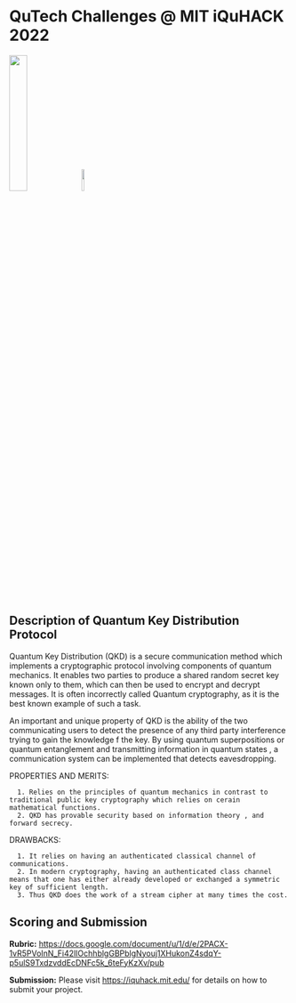 # QuTech Challenges @ MIT iQuHACK 2022

<p align="left">
  <a href="https://qutech.nl" target="_blank"><img src="https://user-images.githubusercontent.com/10100490/151484481-7cedb7da-603e-43cc-890c-979fb66aeb60.png" width="25%" style="padding-right: 0%"/></a>
  <a href="https://iquhack.mit.edu/" target="_blank"><img src="https://user-images.githubusercontent.com/10100490/151647370-d161d5b5-119c-4db9-898e-cfb1745a8310.png" width="10%" style="padding-left: 0%"/> </a>
</p>




## Description of Quantum Key Distribution Protocol

Quantum Key Distribution (QKD) is a secure communication method which implements a cryptographic protocol involving components of quantum mechanics. It enables two parties  to produce a shared random secret key known only to them, which can then be used to encrypt and decrypt messages. It is often incorrectly called Quantum cryptography, as it is the best known example of such a task.

An important and unique property of QKD is the ability of the two communicating users to detect the presence of any third party interference trying to gain the knowledge f the key. By using quantum superpositions or quantum entanglement and transmitting information in quantum states , a communication system can be implemented that detects eavesdropping. 

   PROPERTIES AND MERITS:
   
      1. Relies on the principles of quantum mechanics in contrast to traditional public key cryptography which relies on cerain mathematical functions.
      2. QKD has provable security based on information theory , and forward secrecy.
      
   DRAWBACKS:
   
      1. It relies on having an authenticated classical channel of communications.
      2. In modern cryptography, having an authenticated class channel means that one has either already developed or exchanged a symmetric key of sufficient length. 
      3. Thus QKD does the work of a stream cipher at many times the cost.




## Scoring and Submission

**Rubric:** https://docs.google.com/document/u/1/d/e/2PACX-1vR5PVoInN_Fi42lIOchhblgGBPblgNyouj1XHukonZ4sdqY-p5ulS9TxdzvddEcDNFc5k_6teFyKzXv/pub

**Submission:** Please visit https://iquhack.mit.edu/ for details on how to submit your project.
